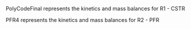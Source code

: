 PolyCodeFinal represents the kinetics and mass balances for R1 - CSTR


PFR4 represents the kinetics and mass balances for R2 - PFR
